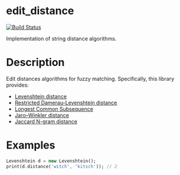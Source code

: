 # edit_distance

[![Build Status](https://travis-ci.org/kseo/edit_distance.svg?branch=master)](https://travis-ci.org/kseo/edit_distance)

Implementation of string distance algorithms.

# Description

Edit distances algorithms for fuzzy matching. Specifically, this library provides:

* [Levenshtein distance][Levenshtein]
* [Restricted Damerau-Levenshtein distance][Damerau]
* [Longest Common Subsequence][LongestCommonSubsequence]
* [Jaro–Winkler distance][JaroWinkler]
* [Jaccard N-gram distance][Jaccard]

[Levenshtein]: https://en.wikipedia.org/wiki/Levenshtein_distance
[Damerau]: https://en.wikipedia.org/wiki/Damerau%E2%80%93Levenshtein_distance
[LongestCommonSubsequence]: https://en.wikipedia.org/wiki/Longest_common_subsequence_problem
[JaroWinkler]: https://en.wikipedia.org/wiki/Jaro%E2%80%93Winkler_distance
[Jaccard]: https://en.wikipedia.org/wiki/Jaccard_index

# Examples

```dart
Levenshtein d = new Levenshtein();
print(d.distance('witch', 'kitsch')); // 2
```

